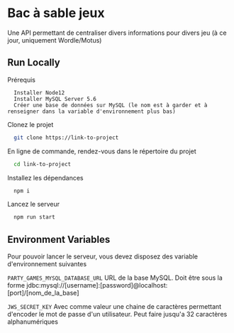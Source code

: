 
# Bac à sable jeux

Une API permettant de centraliser divers informations pour divers jeu (à ce jour, uniquement Wordle/Motus)
## Run Locally

Prérequis
```
  Installer Node12 
  Installer MySQL Server 5.6
  Créer une base de données sur MySQL (le nom est à garder et à renseigner dans la variable d'environnement plus bas)
```

Clonez le projet

```bash
  git clone https://link-to-project
```

En ligne de commande, rendez-vous dans le répertoire du projet

```bash
  cd link-to-project
```

Installez les dépendances

```bash
  npm i
```

Lancez le serveur
```bash
  npm run start
```


## Environment Variables

Pour pouvoir lancer le serveur, vous devez disposez des variable d'environnement suivantes

`PARTY_GAMES_MYSQL_DATABASE_URL` URL de la base MySQL. Doit être sous la forme jdbc:mysql://[username]:[password]@localhost:[port]/[nom_de_la_base]

`JWS_SECRET_KEY`
Avec comme valeur une chaine de caractères permettant d'encoder le mot de passe d'un utilisateur. Peut faire jusqu'a 32 caractères alphanumériques
